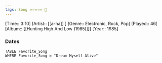 ```yaml
---
tags: Song ⭐⭐⭐⭐⭐ 💛
---
```

[Time:: 3:10]
[Artist:: [[a-ha]] ]
[Genre:: Electronic, Rock, Pop]
[Played:: 46]
[Album:: [[Hunting High And Low (1985)]]]
[Year:: 1985]
### Dates
````dataview
TABLE Favorite_Song
WHERE Favorite_Song = "Dream Myself Alive"
````